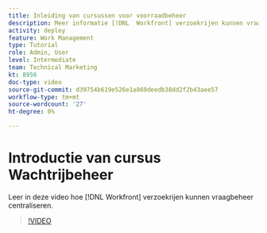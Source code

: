 ```yaml
---
title: Inleiding van cursussen voor voorraadbeheer
description: Meer informatie [!DNL  Workfront] verzoekrijen kunnen vraagbeheer centraliseren.
activity: deploy
feature: Work Management
type: Tutorial
role: Admin, User
level: Intermediate
team: Technical Marketing
kt: 8956
doc-type: video
source-git-commit: d39754b619e526e1a869deedb38dd2f2b43aee57
workflow-type: tm+mt
source-wordcount: '27'
ht-degree: 0%

---
```


# Introductie van cursus Wachtrijbeheer

Leer in deze video hoe [!DNL  Workfront] verzoekrijen kunnen vraagbeheer centraliseren.

>[!VIDEO](https://video.tv.adobe.com/v/335219/?quality=12)
